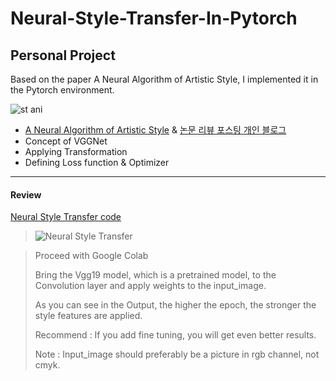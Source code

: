 # Neural-Style-Transfer-In-Pytorch
## Personal Project
 Based on the paper A Neural Algorithm of Artistic Style, I implemented it in the Pytorch environment.
 
![st ani](https://user-images.githubusercontent.com/104747868/215529807-dcb1af4a-2037-4651-aba7-ad0bf535ed55.gif)

+ [A Neural Algorithm of Artistic Style](https://arxiv.org/pdf/1508.06576.pdf) & [논문 리뷰 포스팅 개인 블로그](https://westchaevi.tistory.com/4)
+ Concept of VGGNet 
+ Applying Transformation
+ Defining Loss function & Optimizer
-------------------------------------------------------------------------------------------------

#### Review
[Neural Style Transfer code](https://github.com/WestChaeVI/Neural-Style-Transfer-In-Pytorch/blob/main/Neural_Style_Transfer_For_Pytorch.ipynb) 
> ![Neural Style Transfer](https://user-images.githubusercontent.com/104747868/218386576-19951b83-91b2-4f61-b033-d45588784de0.jpg)

> Proceed with Google Colab
>
> Bring the Vgg19 model, which is a pretrained model, to the Convolution layer and apply weights to the input_image.
>
> As you can see in the Output, the higher the epoch, the stronger the style features are applied.
>
> Recommend : If you add fine tuning, you will get even better results.
>
> Note : Input_image should preferably be a picture in rgb channel, not cmyk.
